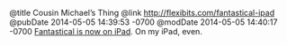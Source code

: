 @title Cousin Michael’s Thing
@link http://flexibits.com/fantastical-ipad
@pubDate 2014-05-05 14:39:53 -0700
@modDate 2014-05-05 14:40:17 -0700
[Fantastical is now on iPad](http://flexibits.com/fantastical-ipad). On my iPad, even.
